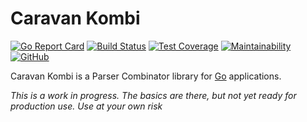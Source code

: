 # Caravan Kombi

[![Go Report Card](https://goreportcard.com/badge/github.com/caravan/kombi?nocache=1)](https://goreportcard.com/report/github.com/caravan/kombi) [![Build Status](https://travis-ci.org/caravan/kombi.svg?branch=main)](https://travis-ci.org/caravan/kombi) [![Test Coverage](https://api.codeclimate.com/v1/badges/38ccff6806824a1621c0/test_coverage)](https://codeclimate.com/github/caravan/kombi/test_coverage) [![Maintainability](https://api.codeclimate.com/v1/badges/38ccff6806824a1621c0/maintainability)](https://codeclimate.com/github/caravan/kombi/maintainability) [![GitHub](https://img.shields.io/github/license/caravan/kombi)](https://github.com/caravan/kombi/blob/main/LICENSE.md?cache=0)

Caravan Kombi is a Parser Combinator library for [Go](https://golang.org/) applications. 

_This is a work in progress. The basics are there, but not yet ready for production use. Use at your own risk_
